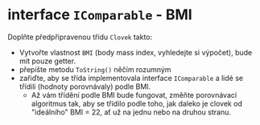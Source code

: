 # interface `IComparable` - BMI
        
        
Doplňte předpřipravenou třídu `Clovek` takto:
* Vytvořte vlastnost `BMI` (body mass index, vyhledejte si výpočet), bude mít pouze getter. 
* přepište metodu `ToString()` něčím rozumným
* zařiďte, aby se třída implementovala interface `IComparable` a lidé se třídili (hodnoty porovnávaly) podle BMI.
  * Až vám třídění podle BMI bude fungovat, změňte porovnávací algoritmus tak, aby se třídilo podle toho, jak daleko je clovek od "ideálního" BMI = 22, ať už na jednu nebo na druhou stranu.